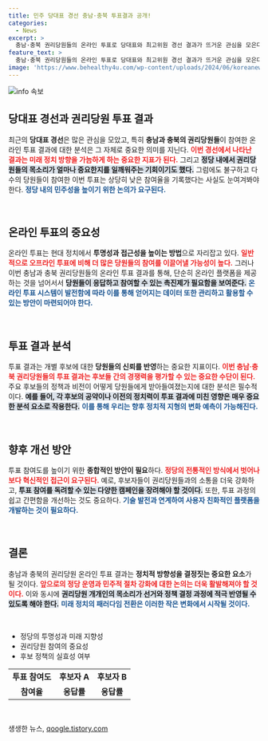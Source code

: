 ```yaml
---
title: 민주 당대표 경선 충남·충북 투표결과 공개!
categories:
  - News
excerpt: >
  충남·충북 권리당원들의 온라인 투표로 당대표와 최고위원 경선 결과가 뜨거운 관심을 모은다! 이 결과는 향후 당의 방향성과 힘의 균형을 가늠할 중요한 이정표가 될 예정이다. 클릭하여 자세한 내용을 확인하세요!
feature_text: >
  충남·충북 권리당원들의 온라인 투표로 당대표와 최고위원 경선 결과가 뜨거운 관심을 모은다! 이 결과는 향후 당의 방향성과 힘의 균형을 가늠할 중요한 이정표가 될 예정이다. 클릭하여 자세한 내용을 확인하세요!
image: 'https://www.behealthy4u.com/wp-content/uploads/2024/06/koreanews.jpg'
---
```


<p><img src="https://www.behealthy4u.com/wp-content/uploads/2024/06/koreanews.jpg" alt="info 속보" /></p>

<h2 data-ke-size="size26">당대표 경선과 권리당원 투표 결과</h2>

<p data-ke-size="size16">최근의 <b>당대표 경선</b>은 많은 관심을 모았고, 특히 <b>충남과 충북의 권리당원들</b>이 참여한 온라인 투표 결과에 대한 분석은 그 자체로 중요한 의미를 지닌다. <b><span style="color: #ee2323;">이번 경선에서 나타난 결과는 미래 정치 방향을 가늠하게 하는 중요한 지표가 된다.</span></b> 그리고 <b><span style="background-color: #21538527;">정당 내에서 권리당원들의 목소리가 얼마나 중요한지를 일깨워주는 기회이기도 했다.</span></b> 그럼에도 불구하고 다수의 당원들이 참여한 이번 투표는 상당히 낮은 참여율을 기록했다는 사실도 눈여겨봐야 한다. <b><span style="color: #1a5490;">정당 내의 민주성을 높이기 위한 논의가 요구된다.</span></b></p>

<p data-ke-size="size16">&nbsp;</p>

<h2 data-ke-size="size26">온라인 투표의 중요성</h2>

<p data-ke-size="size16">온라인 투표는 현대 정치에서 <b>투명성과 접근성을 높이는 방법</b>으로 자리잡고 있다. <b><span style="color: #ee2323;">일반적으로 오프라인 투표에 비해 더 많은 당원들의 참여를 이끌어낼 가능성이 높다.</span></b> 그러나 이번 충남과 충북 권리당원들의 온라인 투표 결과를 통해, 단순히 온라인 플랫폼을 제공하는 것을 넘어서서 <b><span style="background-color: #21538527;">당원들이 응답하고 참여할 수 있는 촉진제가 필요함을 보여준다.</span></b> <b><span style="color: #1a5490;">온라인 투표 시스템이 발전함에 따라 이를 통해 얻어지는 데이터 또한 관리하고 활용할 수 있는 방안이 마련되어야 한다.</span></b></p>

<p data-ke-size="size16">&nbsp;</p>

<h2 data-ke-size="size26">투표 결과 분석</h2>

<p data-ke-size="size16">투표 결과는 개별 후보에 대한 <b>당원들의 신뢰를 반영</b>하는 중요한 지표이다. <b><span style="color: #ee2323;">이번 충남·충북 권리당원들의 투표 결과는 후보들 간의 경쟁력을 평가할 수 있는 중요한 수단이 된다.</span></b> 주요 후보들의 정책과 비전이 어떻게 당원들에게 받아들여졌는지에 대한 분석은 필수적이다. <b><span style="background-color: #21538527;">예를 들어, 각 후보의 공약이나 이전의 정치력이 투표 결과에 미친 영향은 매우 중요한 분석 요소로 작용한다.</span></b> <b><span style="color: #1a5490;">이를 통해 우리는 향후 정치적 지형의 변화 예측이 가능해진다.</span></b></p>

<p data-ke-size="size16">&nbsp;</p>

<h2 data-ke-size="size26">향후 개선 방안</h2>

<p data-ke-size="size16">투표 참여도를 높이기 위한 <b>종합적인 방안이 필요</b>하다. <b><span style="color: #ee2323;">정당의 전통적인 방식에서 벗어나 보다 혁신적인 접근이 요구된다.</span></b> 예로, 후보자들이 권리당원들과의 소통을 더욱 강화하고, <b><span style="background-color: #21538527;">투표 참여를 독려할 수 있는 다양한 캠페인을 장려해야 할 것이다.</span></b> 또한, 투표 과정의 쉽고 간편함을 개선하는 것도 중요하다. <b><span style="color: #1a5490;">기술 발전과 연계하여 사용자 친화적인 플랫폼을 개발하는 것이 필요하다.</span></b></p>

<p data-ke-size="size16">&nbsp;</p>

<h2 data-ke-size="size26">결론</h2>

<p data-ke-size="size16">충남과 충북의 권리당원 온라인 투표 결과는 <b>정치적 방향성을 결정짓는 중요한 요소</b>가 될 것이다. <b><span style="color: #ee2323;">앞으로의 정당 운영과 민주적 절차 강화에 대한 논의는 더욱 활발해져야 할 것이다.</span></b> 이와 동시에 <b><span style="background-color: #21538527;">권리당원 개개인의 목소리가 선거와 정책 결정 과정에 적극 반영될 수 있도록 해야 한다.</span></b> <b><span style="color: #1a5490;">미래 정치의 패러다임 전환은 이러한 작은 변화에서 시작될 것이다.</span></b></p>

<p data-ke-size="size16">&nbsp;</p>

<ul>
    <li>정당의 투명성과 미래 지향성</li>
    <li>권리당원 참여의 중요성</li>
    <li>후보 정책의 실효성 여부</li>
</ul>

<table style="width: 100%;">
    <tr>
        <td style="text-align: center; height: 17px;"><b>투표 참여도</b></td>
        <td style="text-align: center; height: 17px;"><b>후보자 A</b></td>
        <td style="text-align: center; height: 17px;"><b>후보자 B</b></td>
    </tr>
    <tr>
        <td style="text-align: center; height: 17px;"><b>참여율</b></td>
        <td style="text-align: center; height: 17px;"><b>응답률</b></td>
        <td style="text-align: center; height: 17px;"><b>응답률</b></td>
    </tr>
</table>

<p data-ke-size="size16">&nbsp;</p>
생생한 뉴스, <a href="https://qoogle.tistory.com" rel="dofollow">qoogle.tistory.com</a>



